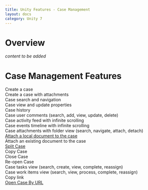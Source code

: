 ```yaml
---
title: Unity Features - Case Management
layout: docs
category: Unity 7
---
```

# Overview

*content to be added*

# Case Management Features

Create a case  
Create a case with attachments   
Case search and navigation  
Case view and update properties   
Case history  
Case user comments (search, add, view, update, delete)   
Case activity feed with infinite scrolling  
Case events timeline with infinite scrolling  
Case attachments with folder view (search, navigate, attach, detach)   
[Attach a local document to the case](case-management/attach-document.md)  
Attach an existing document to the case   
[Split Case](case-management/split-case.md)  
Copy Case  
Close Case   
Re-open Case  
Case tasks view (search, create, view, complete, reassign)   
Case work items view (search, view, process, complete, reassign)   
Copy link  
[Open Case By URL](case-management/open-case-by-url.md)  
  